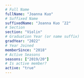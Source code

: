```yaml
---
# Full Name
fullName: "Joanna Kuo"
# Suffixed Name
suffixedName: "Joanna Kuo ’22"
# Section
section: "Violin"
# Graduation Year (or name suffix)
gradYear: "2022"
# Year Joined
memberSince: "2018"
# Active Seasons
seasons: ["2019/20"]
# Is active member?
active: "true"
---
```


